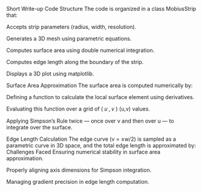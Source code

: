 Short Write-up
Code Structure
The code is organized in a class MobiusStrip that:

Accepts strip parameters (radius, width, resolution).

Generates a 3D mesh using parametric equations.

Computes surface area using double numerical integration.

Computes edge length along the boundary of the strip.

Displays a 3D plot using matplotlib.

Surface Area Approximation
The surface area is computed numerically by:

Defining a function to calculate the local surface element using derivatives.

Evaluating this function over a grid of 
(
𝑢
,
𝑣
)
(u,v) values.

Applying Simpson’s Rule twice — once over v and then over u — to integrate over the surface.

Edge Length Calculation
The edge curve (v = ±w/2) is sampled as a parametric curve in 3D space, and the total edge length is approximated by:
Challenges Faced
Ensuring numerical stability in surface area approximation.

Properly aligning axis dimensions for Simpson integration.

Managing gradient precision in edge length computation.


